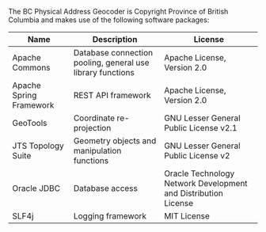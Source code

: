 The BC Physical Address Geocoder is Copyright Province of British Columbia and makes use of the following software packages:

Name | Description | License
--- | --- | ---
Apache Commons | Database connection pooling, general use library functions |	Apache License, Version 2.0
Apache Spring Framework | REST API framework | Apache License, Version 2.0
GeoTools	| Coordinate re-projection |	GNU Lesser General Public License v2.1
JTS Topology Suite | Geometry objects and manipulation functions |	GNU Lesser General Public License v2
Oracle JDBC |	Database access | Oracle Technology Network Development and Distribution License
SLF4j |	Logging framework |	MIT License
